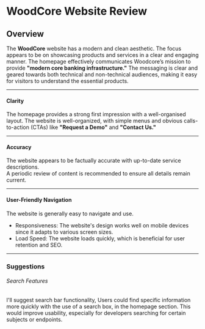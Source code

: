 # WoodCore Website Review

## Overview

The **WoodCore** website has a modern and clean aesthetic. The focus appears to be on showcasing products and services in a clear and engaging manner.
The homepage effectively communicates Woodcore’s mission to provide **"modern core banking infrastructure."**
The messaging is clear and geared towards both technical and non-technical audiences, making it easy for visitors to understand the essential products.

----

#### Clarity
The homepage provides a strong first impression with a well-organised layout.
The website is well-organized, with simple menus and obvious calls-to-action (CTAs) like **"Request a Demo"** and **"Contact Us."**

____

#### Accuracy
The website appears to be factually accurate with up-to-date service descriptions.  
A periodic review of content is recommended to ensure all details remain current.

____

#### User-Friendly Navigation

The website is generally easy to navigate and use.  
- Responsiveness: The website's design works well on mobile devices since it adapts to various screen sizes.  
- Load Speed: The website loads quickly, which is beneficial for user retention and SEO.  


----

### Suggestions
###### Search Features
I'll suggest search bar functionality, Users could find specific information more quickly with the use of a search box, in the homepage section. This would improve usability, especially for developers searching for certain subjects or endpoints.